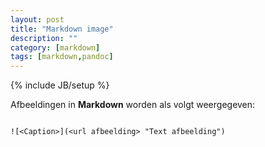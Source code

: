 ```yaml
---
layout: post
title: "Markdown image"
description: ""
category: [markdown]
tags: [markdown,pandoc]
---
```

{% include JB/setup %}


Afbeeldingen in **Markdown** worden als volgt weergegeven:

```

![<Caption>](<url afbeelding> "Text afbeelding")

```
